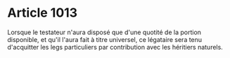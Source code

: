 # Article 1013

Lorsque le testateur n'aura disposé que d'une quotité de la portion disponible, et qu'il l'aura fait à titre universel, ce légataire sera tenu d'acquitter les legs particuliers par contribution avec les héritiers naturels.
